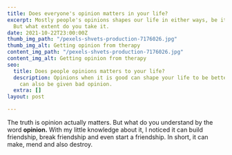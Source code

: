 ```yaml
---
title: Does everyone's opinion matters in your life?
excerpt: Mostly people's opinions shapes our life in either ways, be it good or bad.
  But what extent do you take it.
date: 2021-10-22T23:00:00Z
thumb_img_path: "/pexels-shvets-production-7176026.jpg"
thumb_img_alt: Getting opinion from therapy
content_img_path: "/pexels-shvets-production-7176026.jpg"
content_img_alt: Getting opinion from therapy
seo:
  title: Does people opinions matters to your life?
  description: Opinions when it is good can shape your life to be better. But you
    can also be given bad opinion.
  extra: []
layout: post

---
```

The truth is opinion actually matters. But what do you understand by the word **opinion.** With my little knowledge about it, I noticed it can build friendship, break friendship and even start a friendship. In short, it can make, mend and also destroy.